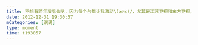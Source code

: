 ```yaml
---
title: 不想看跨年演唱会哒，因为每个台都让我激动\(≧▽≦)/，尤其是江苏卫视和东方卫视，so下次看重播🤪
date: 2012-12-31 19:30:57
mCategories: [说说]
type: moment
time: t193057
---
```


